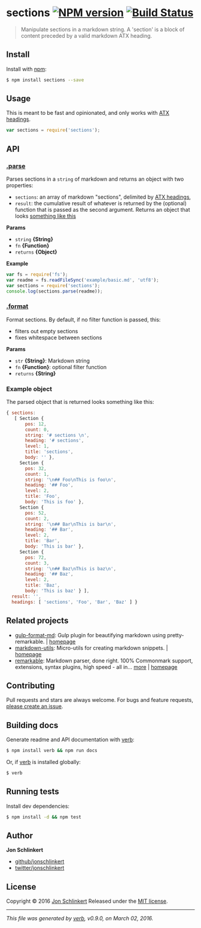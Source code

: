 # sections [![NPM version](https://img.shields.io/npm/v/sections.svg)](https://www.npmjs.com/package/sections) [![Build Status](https://img.shields.io/travis/jonschlinkert/sections.svg)](https://travis-ci.org/jonschlinkert/sections)

> Manipulate sections in a markdown string. A 'section' is a block of content preceded by a valid markdown ATX heading.

## Install

Install with [npm](https://www.npmjs.com/):

```sh
$ npm install sections --save
```

## Usage

This is meant to be fast and opinionated, and only works with [ATX headings](http://spec.commonmark.org/0.24/#atx-headings).

```js
var sections = require('sections');
```

## API

### [.parse](index.js#L33)

Parses sections in a `string` of markdown and returns an object with two properties:

* `sections`: an array of markdown "sections", delimited by [ATX headings](http://spec.commonmark.org/0.24/#atx-headings),
* `result`: the cumulative result of whatever is returned by the (optional) function that is passed as the second argument.
Returns an object that looks [something like this](#example-object)

**Params**

* `string` **{String}**
* `fn` **{Function}**
* `returns` **{Object}**

**Example**

```js
var fs = require('fs');
var readme = fs.readFileSync('example/basic.md', 'utf8');
var sections = require('sections');
console.log(sections.parse(readme));
```

### [.format](index.js#L73)

Format sections. By default, if no filter function is passed, this:

* filters out empty sections
* fixes whitespace between sections

**Params**

* `str` **{String}**: Markdown string
* `fn` **{Function}**: optional filter function
* `returns` **{String}**

### Example object

The parsed object that is returned looks something like this:

```js
{ sections:
   [ Section {
       pos: 12,
       count: 0,
       string: '# sections \n',
       heading: '# sections',
       level: 1,
       title: 'sections',
       body: '' },
     Section {
       pos: 32,
       count: 1,
       string: '\n## Foo\nThis is foo\n',
       heading: '## Foo',
       level: 2,
       title: 'Foo',
       body: 'This is foo' },
     Section {
       pos: 52,
       count: 2,
       string: '\n## Bar\nThis is bar\n',
       heading: '## Bar',
       level: 2,
       title: 'Bar',
       body: 'This is bar' },
     Section {
       pos: 72,
       count: 3,
       string: '\n## Baz\nThis is baz\n',
       heading: '## Baz',
       level: 2,
       title: 'Baz',
       body: 'This is baz' } ],
  result: '',
  headings: [ 'sections', 'Foo', 'Bar', 'Baz' ] }
```

## Related projects

* [gulp-format-md](https://www.npmjs.com/package/gulp-format-md): Gulp plugin for beautifying markdown using pretty-remarkable. | [homepage](https://github.com/jonschlinkert/gulp-format-md)
* [markdown-utils](https://www.npmjs.com/package/markdown-utils): Micro-utils for creating markdown snippets. | [homepage](https://github.com/jonschlinkert/markdown-utils)
* [remarkable](https://www.npmjs.com/package/remarkable): Markdown parser, done right. 100% Commonmark support, extensions, syntax plugins, high speed - all in… [more](https://www.npmjs.com/package/remarkable) | [homepage](https://github.com/jonschlinkert/remarkable)

## Contributing

Pull requests and stars are always welcome. For bugs and feature requests, [please create an issue](https://github.com/jonschlinkert/sections/issues/new).

## Building docs

Generate readme and API documentation with [verb](https://github.com/verbose/verb):

```sh
$ npm install verb && npm run docs
```

Or, if [verb](https://github.com/verbose/verb) is installed globally:

```sh
$ verb
```

## Running tests

Install dev dependencies:

```sh
$ npm install -d && npm test
```

## Author

**Jon Schlinkert**

* [github/jonschlinkert](https://github.com/jonschlinkert)
* [twitter/jonschlinkert](http://twitter.com/jonschlinkert)

## License

Copyright © 2016 [Jon Schlinkert](https://github.com/jonschlinkert)
Released under the [MIT license](https://github.com/jonschlinkert/sections/blob/master/LICENSE).

***

_This file was generated by [verb](https://github.com/verbose/verb), v0.9.0, on March 02, 2016._